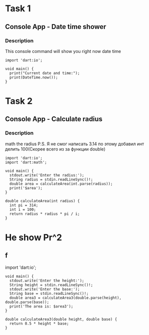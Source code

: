 # Task 1
## Console App - Date time shower
### Description
This console command will show you right now date time
```
import 'dart:io';

void main() {
  print("Current date and time:");
  print(DateTime.now());
}
```
# Task 2
## Console App - Calculate radius
### Description
math the radius
P.S. Я не смог написать 3.14 по этому добавил инт делить 100(Скорее всего из за функции double)
```
import 'dart:io';
import 'dart:math';

void main() {
  stdout.write('Enter the radius:');
  String radius = stdin.readLineSync()!;
  double area = calculateArea(int.parse(radius));
  print('$area');
}

double calculateArea(int radius) {
  int pi = 314;
  int i = 100;
  return radius * radius * pi / i;
}
```
# He show Pr^2
## f
import 'dart:io';
```
void main() {
  stdout.write('Enter the height:');
  String height = stdin.readLineSync()!;
  stdout.write('Enter the base:');
  String base = stdin.readLineSync()!;
  double area3 = calculateArea3(double.parse(height), double.parse(base));
  print('The area is: $area3');
}

double calculateArea3(double height, double base) {
  return 0.5 * height * base;
}
```

